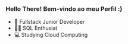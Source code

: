 ### Hello There! Bem-vindo ao meu Perfil :)

- 🔭 Fullstack Junior Developer
- 🐱‍👤 SQL Enthusiat
- 💻 Studying Cloud Computing
